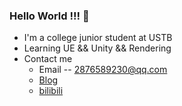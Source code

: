 ### Hello World !!! 👋

- I'm a college junior student at USTB
- Learning UE && Unity && Rendering
- Contact me
  - Email -- 2876589230@qq.com
  - [Blog](http://154.8.195.244/)
  - [bilibili](https://space.bilibili.com/3546569741699590/channel/seriesdetail?sid=3719473)
